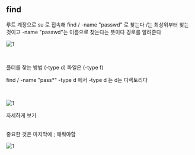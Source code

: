 
## find

루트 계정으로 su 로 접속해
find / -name "passwd" 로 찾는다
/는 최상위부터 찾는것이고 -name "passwd"는 이름으로 찾는다는 뜻이다
경로를 알려준다 

![1](https://github.com/fxzz/CentOS/assets/3148006/0b2a7db5-f0d7-4125-a9db-090b3345c8a2)



<br>

폴더를 찾는 방법 (-type d) 파일은 (-type f)


find / -name "pass*" -type d 에서 -type d 는 d는 디렉토리다

<br>

![1](https://github.com/fxzz/CentOS/assets/3148006/1d58c0cc-343a-4957-adbf-85cf87c22549)



자세하게 보기
<br>


<br>
중요한 것은 마지막에 ; 해줘야함

![1](https://github.com/fxzz/CentOS/assets/3148006/da6edc14-0c1a-4848-85b1-962b40642d91)

